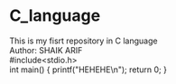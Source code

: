 # C_language
This is my fisrt repository in C language
<br>
Author: SHAIK ARIF
<br>
#include<stdio.h>
<br>
int main()
{
  printf("HEHEHE\n");
  return 0;
}
<br>
